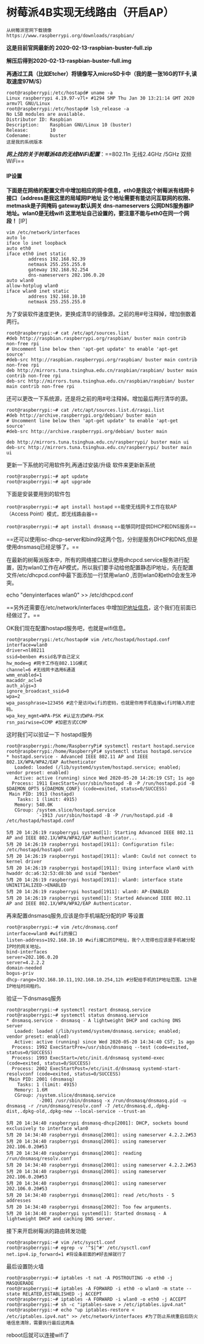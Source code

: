 



# 树莓派4B实现无线路由（开启AP）

```
从树莓派官网下载镜像
https://www.raspberrypi.org/downloads/raspbian/
```

**这是目前官网最新的 2020-02-13-raspbian-buster-full.zip**

**解压后得到2020-02-13-raspbian-buster-full.img**

**再通过工具（比如Etcher）将镜像写入microSD卡中（我的是一张16G的TF卡,读取速度97M/S）**



```
root@raspberrypi:/etc/hostapd# uname -a
Linux raspberrypi 4.19.97-v7l+ #1294 SMP Thu Jan 30 13:21:14 GMT 2020 armv7l GNU/Linux
root@raspberrypi:/etc/hostapd# lsb_release -a
No LSB modules are available.
Distributor ID: Raspbian
Description:    Raspbian GNU/Linux 10 (buster)
Release:        10
Codename:       buster
这是我的系统版本
```

***网上找的关于树莓派4B的无线WiFi配置***：==802.11n 无线2.4GHz /5GHz 双频WiFi==
#### IP设置
**下面是在网络的配置文件中增加相应的网卡信息，eth0是我这个树莓派有线网卡接口（address是我这里的局域网IP地址 这个地址需要有能访问互联网的权限、 metmask是子网掩码 gateway默认网关 dns-nameservers 公网DNS服务器IP 地址。wlan0是无线wifi 这里地址自己设置的，要注意不能与eth0在同一个网段！**
[IP]

```vim /etc/network/interfaces 
vim /etc/network/interfaces
auto lo
iface lo inet loopback
auto eth0
iface eth0 inet static
        address 192.168.92.39
        netmask 255.255.255.0
        gateway 192.168.92.254
        dns-nameservers 202.106.0.20
auto wlan0
allow-hotplug wlan0
iface wlan0 inet static
        address 192.168.10.10
        netmask 255.255.255.0
```

为了安装软件速度更快，更换成清华的镜像源。之前的用#号注释掉，增加倒数着两行。

```
root@raspberrypi:~# cat /etc/apt/sources.list
#deb http://raspbian.raspberrypi.org/raspbian/ buster main contrib non-free rpi
# Uncomment line below then 'apt-get update' to enable 'apt-get source'
#deb-src http://raspbian.raspberrypi.org/raspbian/ buster main contrib non-free rpi
deb http://mirrors.tuna.tsinghua.edu.cn/raspbian/raspbian/ buster main contrib non-free rpi
deb-src http://mirrors.tuna.tsinghua.edu.cn/raspbian/raspbian/ buster main contrib non-free rpi
```

还可以更改一下系统源，还是将之前的用#号注释掉。增加最后两行清华的源。                

```
root@raspberrypi:~# cat /etc/apt/sources.list.d/raspi.list 
#deb http://archive.raspberrypi.org/debian/ buster main
# Uncomment line below then 'apt-get update' to enable 'apt-get source'
#deb-src http://archive.raspberrypi.org/debian/ buster main

deb http://mirrors.tuna.tsinghua.edu.cn/raspberrypi/ buster main ui
deb-src http://mirrors.tuna.tsinghua.edu.cn/raspberrypi/ buster main ui
```



更新一下系统的可用软件列,再通过安装/升级 软件来更新新系统

```
root@raspberrypi:~# apt update 
root@raspberrypi:~# apt upgrade
```

下面是安装要用到的软件包

`root@raspberrypi:~# apt install hostapd` <font size=2>==能使无线网卡工作在软AP（Access Point）模式，即无线路由器==</font>

`root@raspberrypi:~# apt install dnsmasq` <font size=2>==能够同时提供DHCP和DNS服务==</font>

==还可以使用isc-dhcp-server和bind9这两个包，分别是服务DHCP和DNS,但是使用dnsmasq已经足够了。==

在最新的树莓派版本中，所有的网络接口默认使用dhcpcd.service服务进行配置，因为wlan0工作在AP模式，所以我们要手动给他配置静态IP地址，先在配置文件/etc/dhcpcd.conf中最下面添加一行禁用wlan0 ,否则wlan0和eth0会发生冲突。

echo "denyinterfaces wlan0" >> /etc/dhcpcd.conf

==另外还需要在/etc/network/interfaces 中增加[IP地址信息](#IP设置)，这个我们在前面已经做过了。==



OK我们现在配置hostapd服务吧，也就是wifi信息。 

```
root@raspberrypi:/etc/hostapd# vim /etc/hostapd/hostapd.conf
interface=wlan0
driver=nl80211
ssid=benben #ssid名字自己定义
hw_mode=g #网卡工作在802.11G模式
channel=6 #无线网卡选用6通道
wmm_enabled=1
macaddr_acl=0
auth_algs=3
ignore_broadcast_ssid=0
wpa=2
wpa_passphrase=123456 #这个是访问wifi的密码，也就是你用手机连接wifi时输入的密码。
wpa_key_mgmt=WPA-PSK #认证方式WPA-PSK
rsn_pairwise=CCMP #加密方式CCMP
```

这时我们可以验证一下 hostapd服务

```
root@raspberrypi:/home/RaspberryPi# systemctl restart hostapd.service
root@raspberrypi:/home/RaspberryPi# systemctl status hostapd.service
* hostapd.service - Advanced IEEE 802.11 AP and IEEE 802.1X/WPA/WPA2/EAP Authenticator
   Loaded: loaded (/lib/systemd/system/hostapd.service; enabled; vendor preset: enabled)
   Active: active (running) since Wed 2020-05-20 14:26:19 CST; 1s ago
  Process: 1911 ExecStart=/usr/sbin/hostapd -B -P /run/hostapd.pid -B $DAEMON_OPTS ${DAEMON_CONF} (code=exited, status=0/SUCCESS)
 Main PID: 1913 (hostapd)
    Tasks: 1 (limit: 4915)
   Memory: 540.0K
   CGroup: /system.slice/hostapd.service
           `-1913 /usr/sbin/hostapd -B -P /run/hostapd.pid -B /etc/hostapd/hostapd.conf

5月 20 14:26:19 raspberrypi systemd[1]: Starting Advanced IEEE 802.11 AP and IEEE 802.1X/WPA/WPA2/EAP Authenticator...
5月 20 14:26:19 raspberrypi hostapd[1911]: Configuration file: /etc/hostapd/hostapd.conf
5月 20 14:26:19 raspberrypi hostapd[1911]: wlan0: Could not connect to kernel driver
5月 20 14:26:19 raspberrypi hostapd[1911]: Using interface wlan0 with hwaddr dc:a6:32:53:d8:bb and ssid "benben"
5月 20 14:26:19 raspberrypi hostapd[1911]: wlan0: interface state UNINITIALIZED->ENABLED
5月 20 14:26:19 raspberrypi hostapd[1911]: wlan0: AP-ENABLED
5月 20 14:26:19 raspberrypi systemd[1]: Started Advanced IEEE 802.11 AP and IEEE 802.1X/WPA/WPA2/EAP Authenticator.
```

再来配置dnsmasq服务,应该是你手机端配分配的IP 等设置

```
root@raspberrypi:~# vim /etc/dnsmasq.conf
interface=wlan0 #wifi的接口
listen-address=192.168.10.10 #wifi接口的IP地址，我个人觉得也应该是手机被分配IP时的网关地址。
bind-interfaces
server=202.106.0.20
server=4.2.2.2
domain-needed
bogus-priv
dhcp-range=192.168.10.11,192.168.10.254,12h #分配给手机的IP地址范围，12h是IP地址时间租约。
```

验证一下dnsmasq服务

```
root@raspberrypi:~# systemctl restart dnsmasq.service
root@raspberrypi:~# systemctl status dnsmasq.service
* dnsmasq.service - dnsmasq - A lightweight DHCP and caching DNS server
   Loaded: loaded (/lib/systemd/system/dnsmasq.service; enabled; vendor preset: enabled)
   Active: active (running) since Wed 2020-05-20 14:34:40 CST; 1s ago
  Process: 1992 ExecStartPre=/usr/sbin/dnsmasq --test (code=exited, status=0/SUCCESS)
  Process: 1993 ExecStart=/etc/init.d/dnsmasq systemd-exec (code=exited, status=0/SUCCESS)
  Process: 2002 ExecStartPost=/etc/init.d/dnsmasq systemd-start-resolvconf (code=exited, status=0/SUCCESS)
 Main PID: 2001 (dnsmasq)
    Tasks: 1 (limit: 4915)
   Memory: 1.6M
   CGroup: /system.slice/dnsmasq.service
           `-2001 /usr/sbin/dnsmasq -x /run/dnsmasq/dnsmasq.pid -u dnsmasq -r /run/dnsmasq/resolv.conf -7 /etc/dnsmasq.d,.dpkg-dist,.dpkg-old,.dpkg-new --local-service --trust-an

5月 20 14:34:40 raspberrypi dnsmasq-dhcp[2001]: DHCP, sockets bound exclusively to interface wlan0
5月 20 14:34:40 raspberrypi dnsmasq[2001]: using nameserver 4.2.2.2#53
5月 20 14:34:40 raspberrypi dnsmasq[2001]: using nameserver 202.106.0.20#53
5月 20 14:34:40 raspberrypi dnsmasq[2001]: reading /run/dnsmasq/resolv.conf
5月 20 14:34:40 raspberrypi dnsmasq[2001]: using nameserver 4.2.2.2#53
5月 20 14:34:40 raspberrypi dnsmasq[2001]: using nameserver 202.106.0.20#53
5月 20 14:34:40 raspberrypi dnsmasq[2001]: using nameserver 202.106.0.20#53
5月 20 14:34:40 raspberrypi dnsmasq[2001]: read /etc/hosts - 5 addresses
5月 20 14:34:40 raspberrypi dnsmasq[2002]: Too few arguments.
5月 20 14:34:40 raspberrypi systemd[1]: Started dnsmasq - A lightweight DHCP and caching DNS server.

```

接下来开启树莓派的路由转发功能

```
root@raspberrypi:~# vim /etc/sysctl.conf
root@raspberrypi:~# egrep -v '^$|^#' /etc/sysctl.conf
net.ipv4.ip_forward=1 #将设条前面的#好去掉就行了
```

最后设置防火墙

```
root@raspberrypi:~# iptables -t nat -A POSTROUTING -o eth0 -j MASQUERADE
root@raspberrypi:~# iptables -A FORWARD -i eth0 -o wlan0 -m state --state RELATED,ESTABLISHED -j ACCEPT
root@raspberrypi:~# iptables -A FORWARD -i wlan0 -o eth0 -j ACCEPT
root@raspberrypi:~# sh -c "iptables-save > /etc/iptables.ipv4.nat"
root@raspberrypi:~# echo "up iptables-restore < /etc/iptables.ipv4.nat" >> /etc/network/interfaces #为了防止系统重启后防火墙信息清除，需要执行最后这两条
```

reboot后就可以连接wifi了
